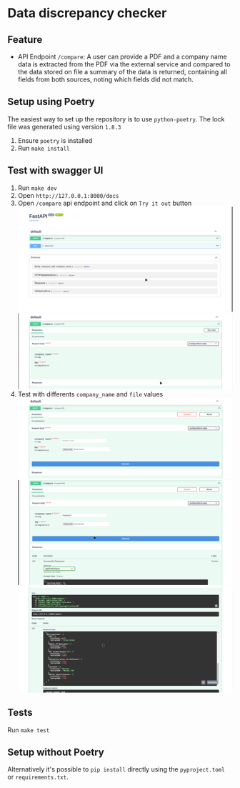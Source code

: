 # Data discrepancy checker

## Feature

- API Endpoint `/compare`: A user can provide a PDF and a company name data is extracted from the PDF via
  the external service and compared to the data stored on file a summary of the
  data is returned, containing all fields from both sources, noting which fields
  did not match.

## Setup using Poetry

The easiest way to set up the repository is to use `python-poetry`. The lock file
was generated using version `1.8.3`

1. Ensure `poetry` is installed
2. Run `make install`

## Test with swagger UI

1. Run `make dev`
2. Open `http://127.0.0.1:8000/docs`
3. Open `/compare` api endpoint and click on `Try it out` button
   <img src="/screenshots/1.png" />
   <img src="/screenshots/2.png" />
4. Test with differents `company_name` and `file` values
   <img src="/screenshots/3.png" />
   <img src="/screenshots/4.png" />
   <img src="/screenshots/5.png" />

## Tests

Run `make test`

## Setup without Poetry

Alternatively it's possible to `pip install` directly using the
`pyproject.toml` or `requirements.txt`.
